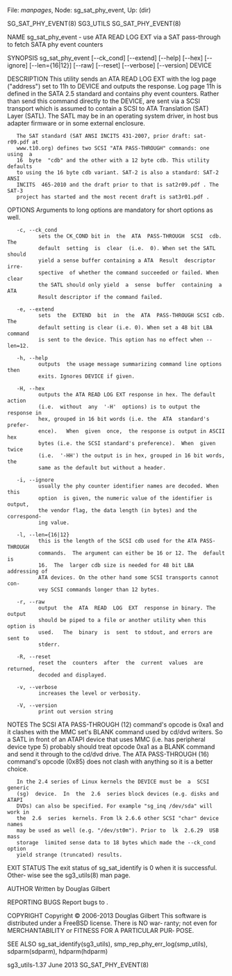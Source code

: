 File: *manpages*,  Node: sg_sat_phy_event,  Up: (dir)

SG_SAT_PHY_EVENT(8)                SG3_UTILS               SG_SAT_PHY_EVENT(8)



NAME
       sg_sat_phy_event - use ATA READ LOG EXT via a SAT pass-through to fetch
       SATA phy event counters

SYNOPSIS
       sg_sat_phy_event [--ck_cond]  [--extend]  [--help]  [--hex]  [--ignore]
       [--len={16|12}] [--raw] [--reset] [--verbose] [--version] DEVICE

DESCRIPTION
       This  utility  sends  an ATA READ LOG EXT with the log page ("address")
       set to 11h to DEVICE and outputs the response. Log page 11h is  defined
       in  the  SATA 2.5 standard and contains phy event counters. Rather than
       send this command directly to the DEVICE, are sent via a SCSI transport
       which  is  assumed  to  contain  a  SCSI to ATA Translation (SAT) Layer
       (SATL). The SATL may be in an operating  system  driver,  in  host  bus
       adapter firmware or in some external enclosure.

       The SAT standard (SAT ANSI INCITS 431-2007, prior draft: sat-r09.pdf at
       www.t10.org) defines two SCSI "ATA PASS-THROUGH" commands: one using  a
       16  byte  "cdb" and the other with a 12 byte cdb. This utility defaults
       to using the 16 byte cdb variant. SAT-2 is also a standard: SAT-2  ANSI
       INCITS  465-2010 and the draft prior to that is sat2r09.pdf . The SAT-3
       project has started and the most recent draft is sat3r01.pdf .

OPTIONS
       Arguments to long options are mandatory for short options as well.

       -c, --ck_cond
              sets the CK_COND bit in  the  ATA  PASS-THROUGH  SCSI  cdb.  The
              default  setting  is  clear  (i.e.  0). When set the SATL should
              yield a sense buffer containing a ATA  Result  descriptor  irre‐
              spective  of whether the command succeeded or failed. When clear
              the SATL should only yield  a  sense  buffer  containing  a  ATA
              Result descriptor if the command failed.

       -e, --extend
              sets  the  EXTEND  bit  in  the  ATA  PASS-THROUGH SCSI cdb. The
              default setting is clear (i.e. 0). When set a 48 bit LBA command
              is sent to the device. This option has no effect when --len=12.

       -h, --help
              outputs  the usage message summarizing command line options then
              exits. Ignores DEVICE if given.

       -H, --hex
              outputs the ATA READ LOG EXT response in hex. The default action
              (i.e.  without  any  '-H'  options) is to output the response in
              hex, grouped in 16 bit words (i.e. the  ATA  standard's  prefer‐
              ence).   When  given  once,  the response is output in ASCII hex
              bytes (i.e. the SCSI standard's preference).  When  given  twice
              (i.e.  '-HH') the output is in hex, grouped in 16 bit words, the
              same as the default but without a header.

       -i, --ignore
              usually the phy counter identifier names are decoded. When  this
              option  is given, the numeric value of the identifier is output,
              the vendor flag, the data length (in bytes) and the  correspond‐
              ing value.

       -l, --len={16|12}
              this is the length of the SCSI cdb used for the ATA PASS-THROUGH
              commands.  The argument can either be 16 or 12. The  default  is
              16.  The  larger cdb size is needed for 48 bit LBA addressing of
              ATA devices. On the other hand some SCSI transports cannot  con‐
              vey SCSI commands longer than 12 bytes.

       -r, --raw
              output  the  ATA  READ  LOG  EXT  response in binary. The output
              should be piped to a file or another utility when this option is
              used.   The  binary  is  sent  to stdout, and errors are sent to
              stderr.

       -R, --reset
              reset the  counters  after  the  current  values  are  returned,
              decoded and displayed.

       -v, --verbose
              increases the level or verbosity.

       -V, --version
              print out version string

NOTES
       The  SCSI ATA PASS-THROUGH (12) command's opcode is 0xa1 and it clashes
       with the MMC set's BLANK command used by cd/dvd writers. So a  SATL  in
       front of an ATAPI device that uses MMC (i.e. has peripheral device type
       5) probably should treat opcode 0xa1 as a BLANK  command  and  send  it
       through to the cd/dvd drive. The ATA PASS-THROUGH (16) command's opcode
       (0x85) does not clash with anything so it is a better choice.

       In the 2.4 series of Linux kernels the DEVICE must be  a  SCSI  generic
       (sg)  device.  In  the  2.6  series block devices (e.g. disks and ATAPI
       DVDs) can also be specified. For example "sg_inq /dev/sda" will work in
       the  2.6  series  kernels. From lk 2.6.6 other SCSI "char" device names
       may be used as well (e.g. "/dev/st0m"). Prior to  lk  2.6.29  USB  mass
       storage  limited sense data to 18 bytes which made the --ck_cond option
       yield strange (truncated) results.

EXIT STATUS
       The exit status of sg_sat_identify is 0 when it is  successful.  Other‐
       wise see the sg3_utils(8) man page.

AUTHOR
       Written by Douglas Gilbert

REPORTING BUGS
       Report bugs to <dgilbert at interlog dot com>.

COPYRIGHT
       Copyright © 2006-2013 Douglas Gilbert
       This  software is distributed under a FreeBSD license. There is NO war‐
       ranty; not even for MERCHANTABILITY or FITNESS FOR  A  PARTICULAR  PUR‐
       POSE.

SEE ALSO
       sg_sat_identify(sg3_utils),             smp_rep_phy_err_log(smp_utils),
       sdparm(sdparm), hdparm(hdparm)



sg3_utils-1.37                     June 2013               SG_SAT_PHY_EVENT(8)
